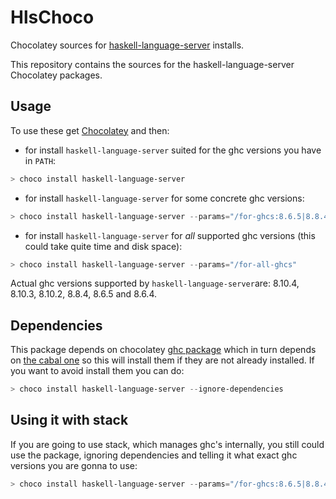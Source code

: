 # HlsChoco

Chocolatey sources for [haskell-language-server](https://github.com/haskell/haskell-language-server/blob/master/README.md) installs.

This repository contains the sources for the haskell-language-server Chocolatey packages.

## Usage

To use these get [Chocolatey](https://chocolatey.org/) and then:

- for install `haskell-language-server` suited for the ghc versions you have in `PATH`:

```powershell
> choco install haskell-language-server
```

- for install `haskell-language-server` for some concrete ghc versions:

```powershell
> choco install haskell-language-server --params="/for-ghcs:8.6.5|8.8.4|8.10.4"
```

- for install `haskell-language-server` for *all* supported ghc versions (this could take quite time and disk space):

```powershell
> choco install haskell-language-server --params="/for-all-ghcs"
```

Actual ghc versions supported by `haskell-language-server`are: 8.10.4, 8.10.3, 8.10.2, 8.8.4, 8.6.5 and 8.6.4.

## Dependencies

This package depends on chocolatey [ghc package](https://community.chocolatey.org/packages/ghc) which in turn depends on [the cabal one](https://community.chocolatey.org/packages/cabal) so this will install them if they are not already installed. If you want to avoid install them you can do:

```powershell
> choco install haskell-language-server --ignore-dependencies
```

## Using it with stack

If you are going to use stack, which manages ghc's internally, you still could use the package, ignoring dependencies and telling it what exact ghc versions you are gonna to use:

```powershell
> choco install haskell-language-server --params="/for-ghcs:8.6.5|8.8.4|8.10.4" --ignore-dependencies
```

